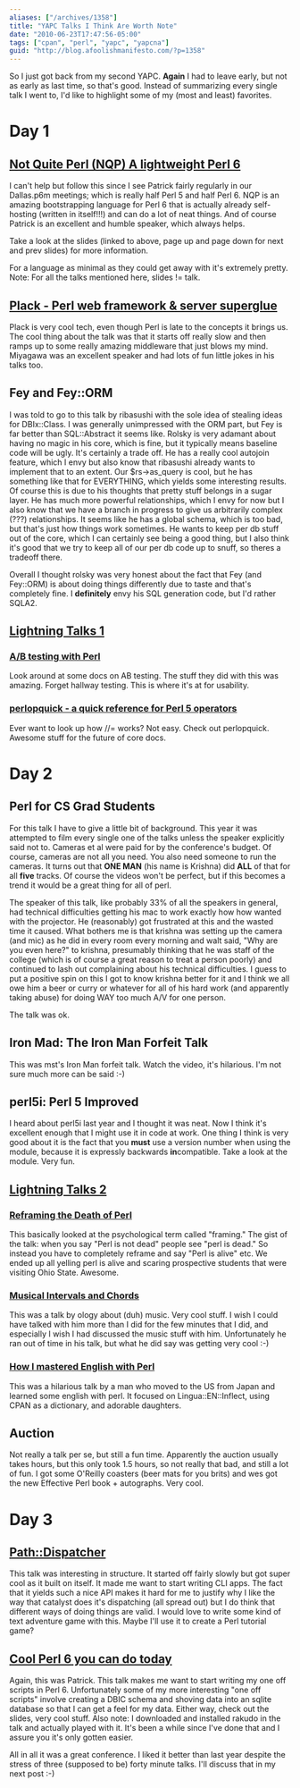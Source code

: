 ```yaml
---
aliases: ["/archives/1358"]
title: "YAPC Talks I Think Are Worth Note"
date: "2010-06-23T17:47:56-05:00"
tags: ["cpan", "perl", "yapc", "yapcna"]
guid: "http://blog.afoolishmanifesto.com/?p=1358"
---
```

So I just got back from my second YAPC. **Again** I had to leave early, but not as early as last time, so that's good. Instead of summarizing every single talk I went to, I'd like to highlight some of my (most and least) favorites.

# Day 1

## [Not Quite Perl (NQP) A lightweight Perl 6](http://pmichaud.com/2010/pres/yapcna-nqp/slides/start.html)

I can't help but follow this since I see Patrick fairly regularly in our Dallas.p6m meetings; which is really half Perl 5 and half Perl 6. NQP is an amazing bootstrapping language for Perl 6 that is actually already self-hosting (written in itself!!!) and can do a lot of neat things. And of course Patrick is an excellent and humble speaker, which always helps.

Take a look at the slides (linked to above, page up and page down for next and prev slides) for more information.

For a language as minimal as they could get away with it's extremely pretty. Note: For all the talks mentioned here, slides != talk.

## [Plack - Perl web framework & server superglue](http://www.slideshare.net/miyagawa/plack-at-yapcna-2010)

Plack is very cool tech, even though Perl is late to the concepts it brings us. The cool thing about the talk was that it starts off really slow and then ramps up to some really amazing middleware that just blows my mind. Miyagawa was an excellent speaker and had lots of fun little jokes in his talks too.

## Fey and Fey::ORM

I was told to go to this talk by ribasushi with the sole idea of stealing ideas for DBIx::Class. I was generally unimpressed with the ORM part, but Fey is far better than SQL::Abstract it seems like. Rolsky is very adamant about having no magic in his core, which is fine, but it typically means baseline code will be ugly. It's certainly a trade off. He has a really cool autojoin feature, which I envy but also know that ribasushi already wants to implement that to an extent. Our $rs->as\_query is cool, but he has something like that for EVERYTHING, which yields some interesting results. Of course this is due to his thoughts that pretty stuff belongs in a sugar layer. He has much more powerful relationships, which I envy for now but I also know that we have a branch in progress to give us arbitrarily complex (???) relationships. It seems like he has a global schema, which is too bad, but that's just how things work sometimes. He wants to keep per db stuff out of the core, which I can certainly see being a good thing, but I also think it's good that we try to keep all of our per db code up to snuff, so theres a tradeoff there.

Overall I thought rolsky was very honest about the fact that Fey (and Fey::ORM) is about doing things differently due to taste and that's completely fine. I **definitely** envy his SQL generation code, but I'd rather SQLA2.

## [Lightning Talks 1](http://yapc2010.com/yn2010/talk/2551)

### [A/B testing with Perl‎](http://yapc2010.com/yn2010/talk/2924)

Look around at some docs on AB testing. The stuff they did with this was amazing. Forget hallway testing. This is where it's at for usability.

### [perlopquick - a quick reference for Perl 5 operators‎](http://yapc2010.com/yn2010/talk/2864)

Ever want to look up how //= works? Not easy. Check out perlopquick. Awesome stuff for the future of core docs.

# Day 2

## Perl for CS Grad Students

For this talk I have to give a little bit of background. This year it was attempted to film every single one of the talks unless the speaker explicitly said not to. Cameras et al were paid for by the conference's budget. Of course, cameras are not all you need. You also need someone to run the cameras. It turns out that **ONE MAN** (his name is Krishna) did **ALL** of that for all **five** tracks. Of course the videos won't be perfect, but if this becomes a trend it would be a great thing for all of perl.

The speaker of this talk, like probably 33% of all the speakers in general, had technical difficulties getting his mac to work exactly how how wanted with the projector. He (reasonably) got frustrated at this and the wasted time it caused. What bothers me is that krishna was setting up the camera (and mic) as he did in every room every morning and walt said, "Why are you even here?" to krishna, presumably thinking that he was staff of the college (which is of course a great reason to treat a person poorly) and continued to lash out complaining about his technical difficulties. I guess to put a positive spin on this I got to know krishna better for it and I think we all owe him a beer or curry or whatever for all of his hard work (and apparently taking abuse) for doing WAY too much A/V for one person.

The talk was ok.

## Iron Mad: The Iron Man Forfeit Talk‎

This was mst's Iron Man forfeit talk. Watch the video, it's hilarious. I'm not sure much more can be said :-)

## perl5i: Perl 5 Improved‎

I heard about perl5i last year and I thought it was neat. Now I think it's excellent enough that I might use it in code at work. One thing I think is very good about it is the fact that you **must** use a version number when using the module, because it is expressly backwards **in**compatible. Take a look at the module. Very fun.

## [Lightning Talks 2](http://yapc2010.com/yn2010/talk/2552)

### [Reframing the Death of Perl‎](http://yapc2010.com/yn2010/talk/2935)

This basically looked at the psychological term called "framing." The gist of the talk: when you say "Perl is not dead" people see "perl is dead." So instead you have to completely reframe and say "Perl is alive" etc. We ended up all yelling perl is alive and scaring prospective students that were visiting Ohio State. Awesome.

### [Musical Intervals and Chords](http://yapc2010.com/yn2010/talk/2705)

This was a talk by ology about (duh) music. Very cool stuff. I wish I could have talked with him more than I did for the few minutes that I did, and especially I wish I had discussed the music stuff with him. Unfortunately he ran out of time in his talk, but what he did say was getting very cool :-)

### [How I mastered English with Perl](http://yapc2010.com/yn2010/talk/2693)

This was a hilarious talk by a man who moved to the US from Japan and learned some english with perl. It focused on Lingua::EN::Inflect, using CPAN as a dictionary, and adorable daughters.

## Auction

Not really a talk per se, but still a fun time. Apparently the auction usually takes hours, but this only took 1.5 hours, so not really that bad, and still a lot of fun. I got some O'Reilly coasters (beer mats for you brits) and wes got the new Effective Perl book + autographs. Very cool.

# Day 3

## [Path::Dispatcher](http://yapc2010.com/yn2010/talk/2642)

This talk was interesting in structure. It started off fairly slowly but got super cool as it built on itself. It made me want to start writing CLI apps. The fact that it yields such a nice API makes it hard for me to justify why I like the way that catalyst does it's dispatching (all spread out) but I do think that different ways of doing things are valid. I would love to write some kind of text adventure game with this. Maybe I'll use it to create a Perl tutorial game?

## [Cool Perl 6 you can do today](http://www.pmichaud.com/2010/pres/yapcna-perl6/slides/start.html)

Again, this was Patrick. This talk makes me want to start writing my one off scripts in Perl 6. Unfortunately some of my more interesting "one off scripts" involve creating a DBIC schema and shoving data into an sqlite database so that I can get a feel for my data. Either way, check out the slides, very cool stuff. Also note: I downloaded and installed rakudo in the talk and actually played with it. It's been a while since I've done that and I assure you it's only gotten easier.

All in all it was a great conference. I liked it better than last year despite the stress of three (supposed to be) forty minute talks. I'll discuss that in my next post :-)
